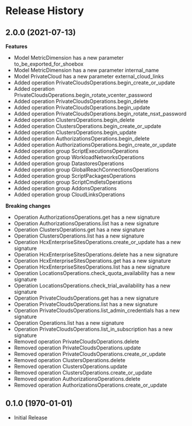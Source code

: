 # Release History

## 2.0.0 (2021-07-13)

**Features**

  - Model MetricDimension has a new parameter to_be_exported_for_shoebox
  - Model MetricDimension has a new parameter internal_name
  - Model PrivateCloud has a new parameter external_cloud_links
  - Added operation PrivateCloudsOperations.begin_create_or_update
  - Added operation PrivateCloudsOperations.begin_rotate_vcenter_password
  - Added operation PrivateCloudsOperations.begin_delete
  - Added operation PrivateCloudsOperations.begin_update
  - Added operation PrivateCloudsOperations.begin_rotate_nsxt_password
  - Added operation ClustersOperations.begin_delete
  - Added operation ClustersOperations.begin_create_or_update
  - Added operation ClustersOperations.begin_update
  - Added operation AuthorizationsOperations.begin_delete
  - Added operation AuthorizationsOperations.begin_create_or_update
  - Added operation group ScriptExecutionsOperations
  - Added operation group WorkloadNetworksOperations
  - Added operation group DatastoresOperations
  - Added operation group GlobalReachConnectionsOperations
  - Added operation group ScriptPackagesOperations
  - Added operation group ScriptCmdletsOperations
  - Added operation group AddonsOperations
  - Added operation group CloudLinksOperations

**Breaking changes**

  - Operation AuthorizationsOperations.get has a new signature
  - Operation AuthorizationsOperations.list has a new signature
  - Operation ClustersOperations.get has a new signature
  - Operation ClustersOperations.list has a new signature
  - Operation HcxEnterpriseSitesOperations.create_or_update has a new signature
  - Operation HcxEnterpriseSitesOperations.delete has a new signature
  - Operation HcxEnterpriseSitesOperations.get has a new signature
  - Operation HcxEnterpriseSitesOperations.list has a new signature
  - Operation LocationsOperations.check_quota_availability has a new signature
  - Operation LocationsOperations.check_trial_availability has a new signature
  - Operation PrivateCloudsOperations.get has a new signature
  - Operation PrivateCloudsOperations.list has a new signature
  - Operation PrivateCloudsOperations.list_admin_credentials has a new signature
  - Operation Operations.list has a new signature
  - Operation PrivateCloudsOperations.list_in_subscription has a new signature
  - Removed operation PrivateCloudsOperations.delete
  - Removed operation PrivateCloudsOperations.update
  - Removed operation PrivateCloudsOperations.create_or_update
  - Removed operation ClustersOperations.delete
  - Removed operation ClustersOperations.update
  - Removed operation ClustersOperations.create_or_update
  - Removed operation AuthorizationsOperations.delete
  - Removed operation AuthorizationsOperations.create_or_update

## 0.1.0 (1970-01-01)

* Initial Release
